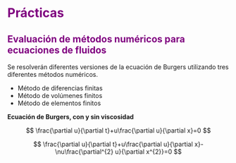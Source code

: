 <h1 style="color: purple;">Prácticas</h1>

<h2 style="color: purple;">Evaluación de métodos numéricos para ecuaciones de fluidos</h2>

<p>Se resolverán diferentes versiones de la ecuación de Burgers utilizando tres diferentes métodos numéricos.</p>

<ul>
  <li>Método de diferencias finitas</li>
  <li>Método de volúmenes finitos</li>
  <li>Método de elementos finitos</li>
</ul>

<p><strong>Ecuación de Burgers, con y sin viscosidad</strong></p>

$$
\frac{\partial u}{\partial t}+u\frac{\partial u}{\partial x}=0
$$

$$
\frac{\partial u}{\partial t}+u\frac{\partial u}{\partial x}-\nu\frac{\partial^{2} u}{\partial x^{2}}=0
$$
